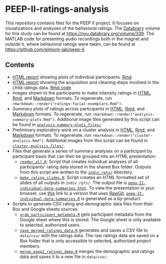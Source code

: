 # PEEP-II-ratings-analysis

This repository contains files for the PEEP II project.
It focuses on visualizations and analyses of the behavioral ratings.
The [Databrary](http://databrary.org) volume for this study can be found at <https://nyu.databrary.org/volume/339>.
The MATLAB code for presenting audio recordings both in the magnet and outside it, where behavioral ratings were taken, can be found at <https://github.com/gilmore-lab/peep-II>.

## Contents


- [HTML report](https://gilmore-lab.github.io/peep-II-ratings-analysis/peep-II-ratings-visualization-individual.html) showing plots of individual participants. [Rmd](https://github.com/gilmore-lab/peep-II-ratings-analysis/peep-II-ratings-visualization-individual.Rmd)
- [HTML report](https://gilmore-lab.github.io/peep-II-ratings-analysis/peep-II-ratings-acquire-clean.html) showing the acquisition and cleaning steps involved in the child ratings data. [Rmd code](peep-II-ratings-acquire-clean.Rmd)
- Images shown to the participants to make intensity ratings in [HTML](ratings-facial-exemplars.nb.html), [Rmd](ratings-facial-exemplars.Rmd), and [Markdown](ratings-facial-exemplars.md) formats. To regenerate, run `rmarkdown::render("ratings-facial-exemplars.Rmd")`.
- Summary plots of ratings across participants in [HTML](analysis-summary-plots.nb.html), [Rmd](analysis-summary-plots.Rmd), and [Markdown](analysis-summary-plots.md) formats. To regenerate, run `rmarkdown::render("analysis-summary-plots.Rmd")`. Additional image files generated by this script can be found in [`analysis-summary-plots_files/`](analysis-summary-plots_files/).
- Preliminary exploratory work on a cluster analysis in [HTML](cluster-analysis.nb.html), [Rmd](cluster-analysis.Rmd), and [Markdown](cluster-analysis.md) formats. To regenerate, run `rmarkdown::render("cluster-analysis.Rmd")`. Additional images from this script can be found in [`cluster-analysis_files/`](cluster-analysis_files/).
- Files that generate a series of summary analyses on a participant by participant basis that can then be grouped into an HTML presentation:
    - [`render_all.R`](render_all.R): Script that creates individual analyses of all participants' rating data stored in the shared Box folder. Outputs from this script are written to the [`indiv_rpts/`](indiv_rpts/) directory.
    - [`make_rating_slides.R`](make_rating_slides.R): Script creates an HTML formatted set of slides of all outputs in `indiv_rpts/`. The output file is [`peep-II-individual-data-summaries.html`](peep-II-individual-data-summaries.html). To view the presentation in your browser, use [this](https://rawgit.com/gilmore-lab/peep-II-ratings-analysis/master/peep-II-individual-data-summaries.html) link to a version that uses [RawGit](http://rawgit.com). [`peep-II-individual-data-summaries.R`](peep-II-individual-data-summaries.R) is generated as a by-product.
- Scripts to generate CSV rating and demographic data files from their Box and Google sheets sources.
  - [`grab_participant_metadata.R`](grab_participant_metadata.R) gets participant metadata from the Google sheet where this is stored. The Google sheet is only available to selected, authorized users.
  - [`save_merged_ratings_data.R`](save_merged_ratings_data.R) generates and saves a CSV file to `data/csv/` with the ratings data. The raw ratings data are saved on a Box folder that is only accessible to selected, authorized project members.
  - [`merge_peep2_ratings_demo.R`](merge_peep2_ratings_demo.R) merges the demographic and ratings data and saves it to a new file in `data/csv/`.